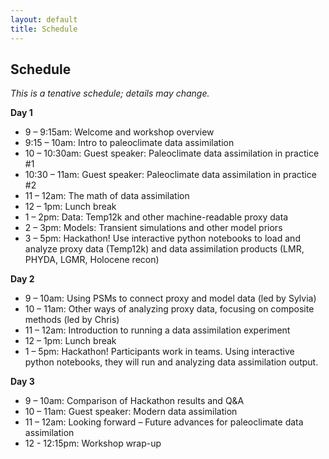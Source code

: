 ```yaml
---
layout: default
title: Schedule
---
```


## Schedule

*This is a tenative schedule; details may change.*

**Day 1**
- 9 – 9:15am: Welcome and workshop overview
- 9:15 – 10am: Intro to paleoclimate data assimilation
- 10 – 10:30am: Guest speaker: Paleoclimate data assimilation in practice #1
- 10:30 – 11am: Guest speaker: Paleoclimate data assimilation in practice #2
- 11 – 12am: The math of data assimilation
- 12 – 1pm: Lunch break
- 1 – 2pm: Data: Temp12k and other machine-readable proxy data
- 2 – 3pm: Models: Transient simulations and other model priors
- 3 – 5pm: Hackathon! Use interactive python notebooks to load and analyze proxy data (Temp12k) and data assimilation products (LMR, PHYDA, LGMR, Holocene recon)

**Day 2**
- 9 – 10am: Using PSMs to connect proxy and model data (led by Sylvia)
- 10 – 11am: Other ways of analyzing proxy data, focusing on composite methods (led by Chris)
- 11 – 12am: Introduction to running a data assimilation experiment
- 12 – 1pm: Lunch break
- 1 – 5pm: Hackathon! Participants work in teams. Using interactive python notebooks, they will run and analyzing data assimilation output.

**Day 3**
- 9 – 10am: Comparison of Hackathon results and Q&A
- 10 – 11am: Guest speaker: Modern data assimilation
- 11 – 12am: Looking forward – Future advances for paleoclimate data assimilation
- 12 - 12:15pm: Workshop wrap-up
